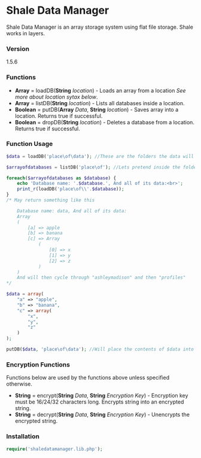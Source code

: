 # Shale Data Manager

Shale Data Manager is an array storage system using flat file storage. Shale works in layers.

### Version
1.5.6

### Functions

* **Array** = loadDB(**String** *location*) - Loads an array from a location *See more about location sytax below*.
* **Array** = listDB(**String** *location*) - Lists all databases inside a location.
* **Boolean** = putDB(**Array** *Data*, **String** *location*) - Saves array into a location. Returns true if successful.
* **Boolean** = dropDB(**String** *location*) - Deletes a database from a location. Returns true if successful.
### Function Usage
```php
$data = loadDB('place\of\data'); //These are the folders the data will be stored in seperated by backslashes. Think of it as a map of where your data is. $data will contain an array of the database.
```
```php
$arrayofdatabases = listDB('place\of'); //Lets pretend inside the folder (place\of) there are 3 databases named "data", "ashleymadison", "profiles".

foreach($arrayofdatabases as $database) {
    echo 'Database name: '.$database.', And all of its data:<br>';
    print_r(loadDB('place\of\\'.$database));
}
/* May return something like this

    Database name: data, And all of its data:
    Array
    (
        [a] => apple
        [b] => banana
        [c] => Array
            (
                [0] => x
                [1] => y
                [2] => z
            )
    )
    And will then cycle through "ashleymadison" and then "profiles"
*/
```
```php
$data = array(
    "a" => "apple",
    "b" => "banana",
    "c" => array(
        "x",
        "y",
        "z"
    )
);

putDB($data, 'place\of\data'); //Will place the contents of $data into the database at the specified location of 'place\of\data'.
```
### Encryption Functions
Functions below are used by the functions above unless specified otherwise.
* **String** = encrypt(**String** *Data*, **String** *Encryption Key*) - Encryption key must be 16/24/32 characters long. Encrypts string into an encrypted string.
* **String** = decrypt(**String** *Data*, **String** *Encryption Key*) - Unencrypts the encrypted string.

### Installation
```php
require('shaledatamanager.lib.php');
```

